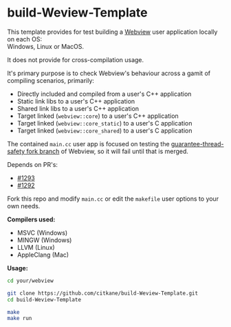# build-Weview-Template
This template provides for test building a [Webview](https://github.com/webview/webview) user application locally on each OS:<br>
Windows, Linux or MacOS.

It does not provide for cross-compilation usage.

It's primary purpose is to check Webview's behaviour across a gamit of compiling scenarios, primarily:
- Directly included and compiled from a user's C++ application
- Static link libs to a user's C++ application
- Shared link libs to a user's C++ application
- Target linked (`webview::core`) to a user's C++ application
- Target linked (`webview::core_static`) to a user's C application
- Target linked (`webview::core_shared`) to a user's C application

The contained `main.cc` user app is focused on testing the [guarantee-thread-safety fork branch](https://github.com/citkane/webview/tree/guarantee-thread-safety) of Webview, so it will fail until that is merged.

Depends on PR's:
- [#1293](https://github.com/webview/webview/pull/1293)
- [#1292](https://github.com/webview/webview/pull/1292)

Fork this repo and modify `main.cc` or edit the `makefile` user options to your own needs.

**Compilers used:**
- MSVC (Windows)
- MINGW (Windows)
- LLVM (Linux)
- AppleClang (Mac)

**Usage:**
```bash
cd your/webview
```
```bash
git clone https://github.com/citkane/build-Weview-Template.git
cd build-Weview-Template

make
make run
```

